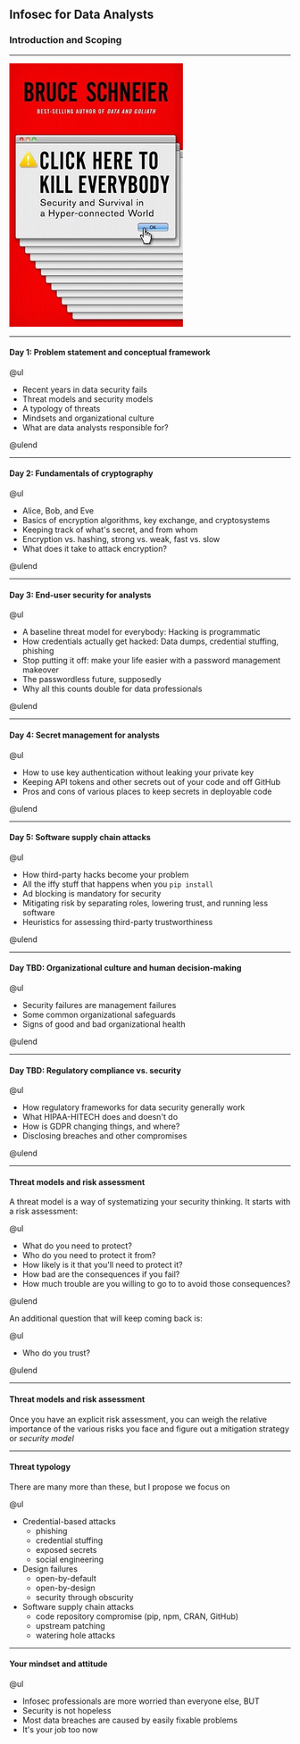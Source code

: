 ## Infosec for Data Analysts

### Introduction and Scoping

---

![click-here](img/click-here.jpg)

---

#### Day 1: Problem statement and conceptual framework

@ul

- Recent years in data security fails
- Threat models and security models
- A typology of threats
- Mindsets and organizational culture
- What are data analysts responsible for?

@ulend

---

#### Day 2: Fundamentals of cryptography

@ul

- Alice, Bob, and Eve
- Basics of encryption algorithms, key exchange, and cryptosystems
- Keeping track of what's secret, and from whom
- Encryption vs. hashing, strong vs. weak, fast vs. slow
- What does it take to attack encryption?

@ulend

---

#### Day 3: End-user security for analysts

@ul

- A baseline threat model for everybody: Hacking is programmatic
- How credentials actually get hacked: Data dumps, credential stuffing, phishing
- Stop putting it off: make your life easier with a password management makeover
- The passwordless future, supposedly
- Why all this counts double for data professionals

@ulend

---

#### Day 4: Secret management for analysts

@ul

- How to use key authentication without leaking your private key
- Keeping API tokens and other secrets out of your code and off GitHub
- Pros and cons of various places to keep secrets in deployable code

@ulend

---

#### Day 5: Software supply chain attacks

@ul

- How third-party hacks become your problem
- All the iffy stuff that happens when you `pip install`
- Ad blocking is mandatory for security
- Mitigating risk by separating roles, lowering trust, and running less software
- Heuristics for assessing third-party trustworthiness

@ulend

---

#### Day TBD: Organizational culture and human decision-making

@ul

- Security failures are management failures
- Some common organizational safeguards
- Signs of good and bad organizational health
    
@ulend

---

#### Day TBD: Regulatory compliance vs. security

@ul

- How regulatory frameworks for data security generally work
- What HIPAA-HITECH does and doesn't do
- How is GDPR changing things, and where?
- Disclosing breaches and other compromises

@ulend

---

#### Threat models and risk assessment

A threat model is a way of systematizing your security thinking. It starts with a risk assessment:

@ul

- What do you need to protect?
- Who do you need to protect it from?
- How likely is it that you'll need to protect it?
- How bad are the consequences if you fail?
- How much trouble are you willing to go to to avoid those consequences?

@ulend

An additional question that will keep coming back is:

@ul

- Who do you trust?

@ulend

---

#### Threat models and risk assessment

Once you have an explicit risk assessment, you can weigh the relative importance
of the various risks you face and figure out a mitigation strategy or *security model*

---

#### Threat typology

There are many more than these, but I propose we focus on

@ul

- Credential-based attacks
    - phishing
    - credential stuffing
    - exposed secrets
    - social engineering
- Design failures
    - open-by-default
    - open-by-design
    - security through obscurity
- Software supply chain attacks
    - code repository compromise (pip, npm, CRAN, GitHub)
    - upstream patching
    - watering hole attacks

---

#### Your mindset and attitude

@ul

- Infosec professionals are more worried than everyone else, BUT
- Security is not hopeless
- Most data breaches are caused by easily fixable problems
- It's your job too now

